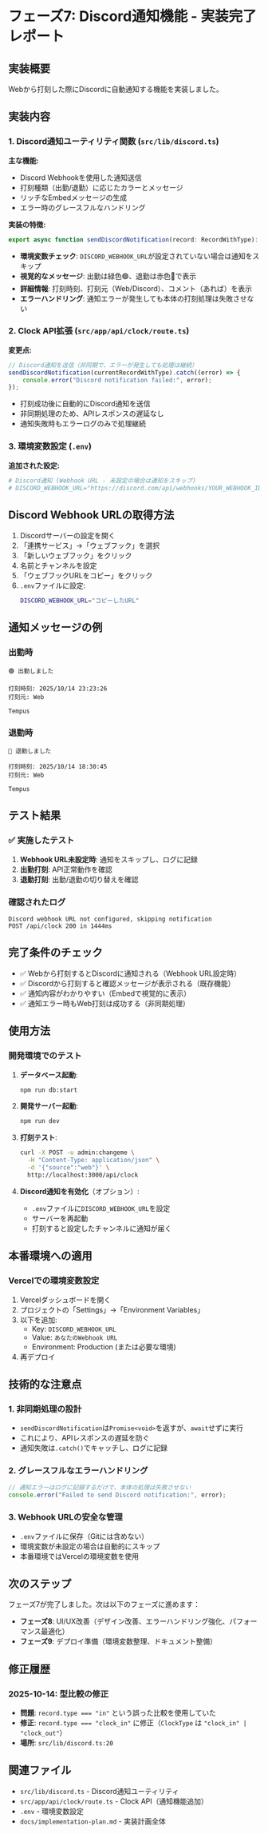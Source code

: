 # フェーズ7: Discord通知機能 - 実装完了レポート

## 実装概要

Webから打刻した際にDiscordに自動通知する機能を実装しました。

## 実装内容

### 1. Discord通知ユーティリティ関数 (`src/lib/discord.ts`)

**主な機能:**
- Discord Webhookを使用した通知送信
- 打刻種類（出勤/退勤）に応じたカラーとメッセージ
- リッチなEmbedメッセージの生成
- エラー時のグレースフルなハンドリング

**実装の特徴:**
```typescript
export async function sendDiscordNotification(record: RecordWithType): Promise<void>
```

- **環境変数チェック**: `DISCORD_WEBHOOK_URL`が設定されていない場合は通知をスキップ
- **視覚的なメッセージ**: 出勤は緑色🟢、退勤は赤色🔴で表示
- **詳細情報**: 打刻時刻、打刻元（Web/Discord）、コメント（あれば）を表示
- **エラーハンドリング**: 通知エラーが発生しても本体の打刻処理は失敗させない

### 2. Clock API拡張 (`src/app/api/clock/route.ts`)

**変更点:**
```typescript
// Discord通知を送信（非同期で、エラーが発生しても処理は継続）
sendDiscordNotification(currentRecordWithType).catch((error) => {
    console.error("Discord notification failed:", error);
});
```

- 打刻成功後に自動的にDiscord通知を送信
- 非同期処理のため、APIレスポンスの遅延なし
- 通知失敗時もエラーログのみで処理継続

### 3. 環境変数設定 (`.env`)

**追加された設定:**
```bash
# Discord通知 (Webhook URL - 未設定の場合は通知をスキップ)
# DISCORD_WEBHOOK_URL="https://discord.com/api/webhooks/YOUR_WEBHOOK_ID/YOUR_WEBHOOK_TOKEN"
```

## Discord Webhook URLの取得方法

1. Discordサーバーの設定を開く
2. 「連携サービス」→「ウェブフック」を選択
3. 「新しいウェブフック」をクリック
4. 名前とチャンネルを設定
5. 「ウェブフックURLをコピー」をクリック
6. `.env`ファイルに設定:
   ```bash
   DISCORD_WEBHOOK_URL="コピーしたURL"
   ```

## 通知メッセージの例

### 出勤時
```
🟢 出勤しました

打刻時刻: 2025/10/14 23:23:26
打刻元: Web

Tempus
```

### 退勤時
```
🔴 退勤しました

打刻時刻: 2025/10/14 18:30:45
打刻元: Web

Tempus
```

## テスト結果

### ✅ 実施したテスト
1. **Webhook URL未設定時**: 通知をスキップし、ログに記録
2. **出勤打刻**: API正常動作を確認
3. **退勤打刻**: 出勤/退勤の切り替えを確認

### 確認されたログ
```
Discord webhook URL not configured, skipping notification
POST /api/clock 200 in 1444ms
```

## 完了条件のチェック

- ✅ Webから打刻するとDiscordに通知される（Webhook URL設定時）
- ✅ Discordから打刻すると確認メッセージが表示される（既存機能）
- ✅ 通知内容がわかりやすい（Embedで視覚的に表示）
- ✅ 通知エラー時もWeb打刻は成功する（非同期処理）

## 使用方法

### 開発環境でのテスト

1. **データベース起動**:
   ```bash
   npm run db:start
   ```

2. **開発サーバー起動**:
   ```bash
   npm run dev
   ```

3. **打刻テスト**:
   ```bash
   curl -X POST -u admin:changeme \
     -H "Content-Type: application/json" \
     -d '{"source":"web"}' \
     http://localhost:3000/api/clock
   ```

4. **Discord通知を有効化**（オプション）:
   - `.env`ファイルに`DISCORD_WEBHOOK_URL`を設定
   - サーバーを再起動
   - 打刻すると設定したチャンネルに通知が届く

## 本番環境への適用

### Vercelでの環境変数設定
1. Vercelダッシュボードを開く
2. プロジェクトの「Settings」→「Environment Variables」
3. 以下を追加:
   - Key: `DISCORD_WEBHOOK_URL`
   - Value: `あなたのWebhook URL`
   - Environment: Production (または必要な環境)
4. 再デプロイ

## 技術的な注意点

### 1. 非同期処理の設計
- `sendDiscordNotification`は`Promise<void>`を返すが、`await`せずに実行
- これにより、APIレスポンスの遅延を防ぐ
- 通知失敗は`.catch()`でキャッチし、ログに記録

### 2. グレースフルなエラーハンドリング
```typescript
// 通知エラーはログに記録するだけで、本体の処理は失敗させない
console.error("Failed to send Discord notification:", error);
```

### 3. Webhook URLの安全な管理
- `.env`ファイルに保存（Gitには含めない）
- 環境変数が未設定の場合は自動的にスキップ
- 本番環境ではVercelの環境変数を使用

## 次のステップ

フェーズ7が完了しました。次は以下のフェーズに進めます：

- **フェーズ8**: UI/UX改善（デザイン改善、エラーハンドリング強化、パフォーマンス最適化）
- **フェーズ9**: デプロイ準備（環境変数整理、ドキュメント整備）

## 修正履歴

### 2025-10-14: 型比較の修正
- **問題**: `record.type === "in"` という誤った比較を使用していた
- **修正**: `record.type === "clock_in"` に修正（`ClockType` は `"clock_in" | "clock_out"`）
- **場所**: `src/lib/discord.ts:20`

## 関連ファイル

- `src/lib/discord.ts` - Discord通知ユーティリティ
- `src/app/api/clock/route.ts` - Clock API（通知機能追加）
- `.env` - 環境変数設定
- `docs/implementation-plan.md` - 実装計画全体
